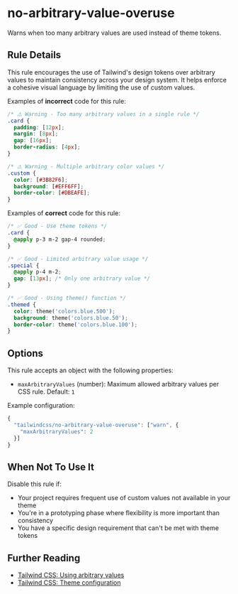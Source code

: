 # no-arbitrary-value-overuse

Warns when too many arbitrary values are used instead of theme tokens.

## Rule Details

This rule encourages the use of Tailwind's design tokens over arbitrary values
to maintain consistency across your design system. It helps enforce a cohesive
visual language by limiting the use of custom values.

Examples of **incorrect** code for this rule:

```css
/* ⚠️ Warning - Too many arbitrary values in a single rule */
.card {
  padding: [12px];
  margin: [8px];
  gap: [16px];
  border-radius: [4px];
}

/* ⚠️ Warning - Multiple arbitrary color values */
.custom {
  color: [#3B82F6];
  background: [#EFF6FF];
  border-color: [#DBEAFE];
}
```

Examples of **correct** code for this rule:

```css
/* ✅ Good - Use theme tokens */
.card {
  @apply p-3 m-2 gap-4 rounded;
}

/* ✅ Good - Limited arbitrary value usage */
.special {
  @apply p-4 m-2;
  gap: [13px]; /* Only one arbitrary value */
}

/* ✅ Good - Using theme() function */
.themed {
  color: theme('colors.blue.500');
  background: theme('colors.blue.50');
  border-color: theme('colors.blue.100');
}
```

## Options

This rule accepts an object with the following properties:

- `maxArbitraryValues` (number): Maximum allowed arbitrary values per CSS rule.
  Default: `1`

Example configuration:

```js
{
  "tailwindcss/no-arbitrary-value-overuse": ["warn", {
    "maxArbitraryValues": 2
  }]
}
```

## When Not To Use It

Disable this rule if:

- Your project requires frequent use of custom values not available in your
  theme
- You're in a prototyping phase where flexibility is more important than
  consistency
- You have a specific design requirement that can't be met with theme tokens

## Further Reading

- [Tailwind CSS: Using arbitrary values](https://tailwindcss.com/docs/adding-custom-styles#using-arbitrary-values)
- [Tailwind CSS: Theme configuration](https://tailwindcss.com/docs/theme)
